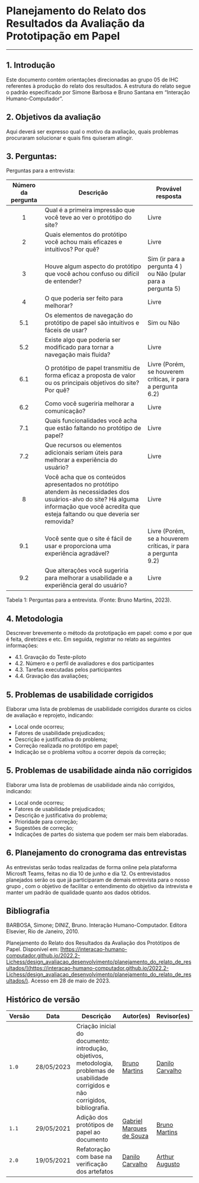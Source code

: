 # Planejamento do Relato dos Resultados da Avaliação da Prototipação em Papel
---
## 1. Introdução
Este documento contém orientações direcionadas ao grupo 05 de IHC referentes à produção do relato dos resultados. A estrutura do relato segue o padrão especificado por Simone Barbosa e Bruno Santana em “Interação Humano-Computador”.

## 2. Objetivos da avaliação
Aqui deverá ser expresso qual o motivo da avaliação, quais problemas procuraram solucionar e quais fins quiseram atingir.

## 3. Perguntas:

Perguntas para a entrevista:

| Número da pergunta | Descrição | Provável resposta |
| :-: | - | - |
| 1 | Qual é a primeira impressão que você teve ao ver o protótipo do site? | Livre |
| 2 | Quais elementos do protótipo você achou mais eficazes e intuitivos? Por quê? | Livre |
| 3 | Houve algum aspecto do protótipo que você achou confuso ou difícil de entender? | Sim (ir para a pergunta 4 ) ou Não (pular para a pergunta 5) |
| 4 | O que poderia ser feito para melhorar? | Livre |
| 5.1 | Os elementos de navegação do protótipo de papel são intuitivos e fáceis de usar? | Sim ou Não |
| 5.2 | Existe algo que poderia ser modificado para tornar a navegação mais fluida? | Livre |
| 6.1 | O protótipo de papel transmitiu de forma eficaz a proposta de valor ou os principais objetivos do site? Por quê? | Livre (Porém, se houverem críticas, ir para a pergunta 6.2) |
| 6.2 | Como você sugeriria melhorar a comunicação? | Livre |
| 7.1 | Quais funcionalidades você acha que estão faltando no protótipo de papel? | Livre |
| 7.2 | Que recursos ou elementos adicionais seriam úteis para melhorar a experiência do usuário? | Livre |
| 8 | Você acha que os conteúdos apresentados no protótipo atendem às necessidades dos usuários-alvo do site? Há alguma informação que você acredita que esteja faltando ou que deveria ser removida? | Livre |
| 9.1 | Você sente que o site é fácil de usar e proporciona uma experiência agradável? | Livre (Porém, se a houverem críticas, ir para a pergunta 9.2) |
| 9.2 |  Que alterações você sugeriria para melhorar a usabilidade e a experiência geral do usuário? | Livre |

Tabela 1: Perguntas para a entrevista. (Fonte: Bruno Martins, 2023).


## 4. Metodologia
Descrever brevemente o método da prototipação em papel: como e por que é feita, diretrizes e etc. Em seguida, registrar no relato as seguintes informações:

- 4.1. Gravação do Teste-piloto
- 4.2. Número e o perfil de avaliadores e dos participantes
- 4.3. Tarefas executadas pelos participantes
- 4.4. Gravação das avaliações;

## 5. Problemas de usabilidade corrigidos
Elaborar uma lista de problemas de usabilidade corrigidos durante os ciclos de avaliação e reprojeto, indicando:

- Local onde ocorreu;
- Fatores de usabilidade prejudicados;
- Descrição e justificativa do problema;
- Correção realizada no protótipo em papel;
- Indicação se o problema voltou a ocorrer depois da correção;

## 5. Problemas de usabilidade ainda não corrigidos
Elaborar uma lista de problemas de usabilidade ainda não corrigidos, indicando:

- Local onde ocorreu;
- Fatores de usabilidade prejudicados;
- Descrição e justificativa do problema;
- Prioridade para correção;
- Sugestões de correção;
- Indicações de partes do sistema que podem ser mais bem elaboradas.

## 6. Planejamento do cronograma das entrevistas

As entrevistas serão todas realizadas de forma online pela plataforma Microsft Teams, feitas no dia 10 de junho  e dia 12.
Os entrevistados planejados serão os que já participaram de demais entrevista para o nosso grupo , com o objetivo de facilitar o entendimento do objetivo da intrevista e manter um padrão de qualidade quanto aos dados obtidos.


## Bibliografia
BARBOSA, Simone; DINIZ, Bruno. Interação Humano-Computador. Editora Elsevier, Rio de Janeiro, 2010.

Planejamento do Relato dos Resultados da Avaliação dos Protótipos de Papel. Disponível em: [https://interacao-humano-computador.github.io/2022.2-Lichess/design_avaliacao_desenvolvimento/planejamento_do_relato_de_resultados/](https://interacao-humano-computador.github.io/2022.2-Lichess/design_avaliacao_desenvolvimento/planejamento_do_relato_de_resultados/). Acesso em 28 de maio de 2023. 

## Histórico de versão
| Versão | Data | Descrição | Autor(es) | Revisor(es) |
| --- | --- | --- | --- | --- |
|  `1.0`   | 28/05/2023 | Criação inicial do documento: introdução, objetivos, metodologia, problemas de usabilidade corrigidos e não corrigidos, bibliografia. | [Bruno Martins](https://github.com/gitbmvb) | [Danilo Carvalho](https://github.com/Danilo-Carvalho-Antunes) |
|  `1.1`  | 29/05/2021 | Adição dos protótipos de papel ao documento | [Gabriel Marques de Souza](https://github.com/GabrielMS00) | [Bruno Martins](https://github.com/gitbmvb) |
|  `2.0`  | 19/05/2021 | Refatoração com base na verificação dos artefatos | [Danilo Carvalho](https://github.com/Danilo-Carvalho-Antunes) | [Arthur Augusto](https://github.com/arthur-augusto) |
